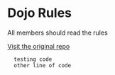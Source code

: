 Dojo Rules
==========
All members should read the rules

[Visit the original repo](https://github.com/deadlyvipers)

```
  testing code
  other line of code 
``` 
